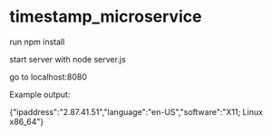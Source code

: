# timestamp_microservice

run npm install

start server with node server.js

go to localhost:8080

Example output:

{"ipaddress":"2.87.41.51","language":"en-US","software":"X11; Linux x86_64"}